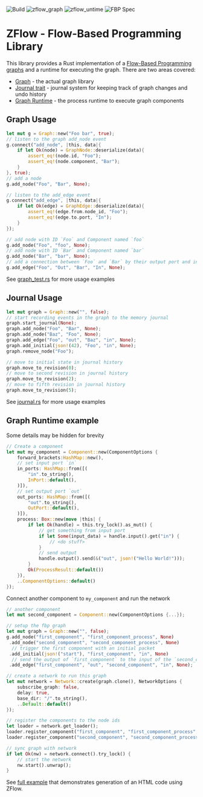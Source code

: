 ![Build](https://github.com/darmie/zflow/actions/workflows/build.yml/badge.svg)
![zflow_graph](https://github.com/darmie/zflow/actions/workflows/graph.yml/badge.svg) 
![zflow_untime](https://github.com/darmie/zflow/actions/workflows/runtime.yml/badge.svg)
![FBP Spec](https://github.com/darmie/zflow/actions/workflows/fbp.yml/badge.svg)

# ZFlow - Flow-Based Programming Library

This library provides a Rust implementation of a [Flow-Based Programming graphs](https://flow-based.org/) and a runtime for executing the graph. There are two areas covered:

* [Graph](https://github.com/darmie/zflow/blob/main/zflow_graph) - the actual graph library
* [Journal trait](https://github.com/darmie/zflow/blob/main/zflow_graph/src/journal.rs) - journal system for keeping track of graph changes and undo history
* [Graph Runtime](https://github.com/darmie/zflow/blob/main/zflow_runtime) - the process runtime to execute graph components

## Graph Usage 
```rust
let mut g = Graph::new("Foo bar", true);
// listen to the graph add_node event
g.connect("add_node", |this, data|{
    if let Ok(node) = GraphNode::deserialize(data){
        assert_eq!(node.id, "Foo");
        assert_eq!(node.component, "Bar");
    }
}, true);
// add a node
g.add_node("Foo", "Bar", None);

// listen to the add_edge event
g.connect("add_edge", |this, data|{
    if let Ok(edge) = GraphEdge::deserialize(data){
        assert_eq!(edge.from.node_id, "Foo");
        assert_eq!(edge.to.port, "In");
    }
});

// add node with ID `Foo` and Component named `foo`
g.add_node("Foo", "foo", None);
// add node with ID `Bar` and Component named `bar`
g.add_node("Bar", "bar", None);
// add a connection between `Foo` and `Bar` by their output port and input ports respectively.
g.add_edge("Foo", "Out", "Bar", "In", None);
```
See [graph_test.rs](https://github.com/darmie/zflow/blob/main/zflow_graph/src/graph_test.rs) for more usage examples

## Journal Usage
```rs
let mut graph = Graph::new("", false);
// start recording events in the graph to the memory journal
graph.start_journal(None);
graph.add_node("Foo", "Bar", None);
graph.add_node("Baz", "Foo", None);
graph.add_edge("Foo", "out", "Baz", "in", None);
graph.add_initial(json!(42), "Foo", "in", None);
graph.remove_node("Foo");

// move to initial state in journal history
graph.move_to_revision(0);
// move to second revision in journal history
graph.move_to_revision(2);
// move to fifth revision in journal history
graph.move_to_revision(5);
```
See [journal.rs](https://github.com/darmie/zflow/blob/main/zflow_graph/src/journal.rs#L1013) for more usage examples

## Graph Runtime example 
Some details may be hidden for brevity
```rs
// Create a component
let mut my_component = Component::new(ComponentOptions {
    forward_brackets:HashMap::new(),
    // set input port `in`
    in_ports: HashMap::from([(
        "in".to_string(),
        InPort::default(),
    )]),
    // set output port `out`
    out_ports: HashMap::from([(
        "out".to_string(),
        OutPort::default(),
    )]),
    process: Box::new(move |this| {
        if let Ok(handle) = this.try_lock().as_mut() {
            // get something from input port
            if let Some(input_data) = handle.input().get("in") {
                // <do stuff>
            }
            // send output
            handle.output().send(&("out", json!("Hello World!")));
        }
        Ok(ProcessResult::default())
    }),
    ..ComponentOptions::default()
});
```

Connect another component to `my_component` and run the network

```rs
// another component
let mut second_component = Component::new(ComponentOptions {...});

// setup the fbp graph
let mut graph = Graph::new("", false);
g.add_node("first_component", "first_component_process", None)
 .add_node("second_component", "second_component_process", None)
  // trigger the first component with an initial packet
 .add_initial(json!("start"), "first_component", "in", None)
  // send the output of `first_component` to the input of the `second_component`
 .add_edge("first_component", "out", "second_component", "in", None);

// create a network to run this graph
let mut network = Network::create(graph.clone(), NetworkOptions {
    subscribe_graph: false,
    delay: true,
    base_dir: "/".to_string(),
    ..Default::default()
});

// register the components to the node ids
let loader = network.get_loader();
loader.register_component("first_component", "first_component_process", my_component).unwrap();
loader.register_component("second_component", "second_component_process", second_component).unwrap();

// sync graph with network
if let Ok(nw) = network.connect().try_lock() {
    // start the network
    nw.start().unwrap();
}
```

See [full example](https://github.com/darmie/zflow/blob/main/zflow_runtime/src/component_test.rs#L396) that demonstrates generation of an HTML code using ZFlow.
